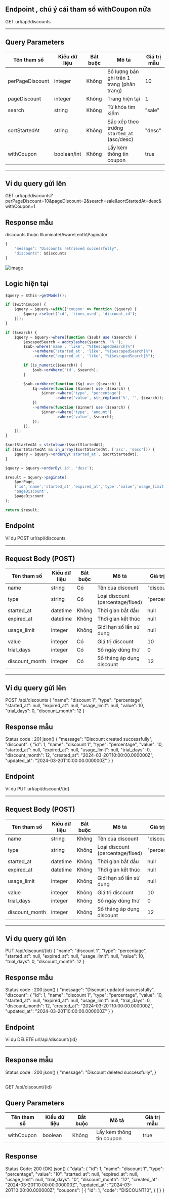 ## Endpoint , chú ý cái tham số withCoupon nữa 

GET url/api/discounts

---

## Query Parameters

| Tên tham số       | Kiểu dữ liệu | Bắt buộc | Mô tả                                          | Giá trị mẫu |
|-------------------|--------------|----------|------------------------------------------------|-------------|
| perPageDiscount   | integer      | Không    | Số lượng bản ghi trên 1 trang (phân trang)     | 10          |
| pageDiscount      | integer      | Không    | Trang hiện tại                                 | 1           |
| search            | string       | Không    | Từ khóa tìm kiếm                               | "sale"      |
| sortStartedAt     | string       | Không    | Sắp xếp theo trường `started_at` (asc/desc)    | "desc"      |
| withCoupon        |boolean/int   | Không    | Lấy kèm thông tin coupon                       | true        |

---

## Ví dụ query gửi lên

GET url/api/discounts?perPageDiscount=10&pageDiscount=2&search=sale&sortStartedAt=desc&withCoupon=1

## Response mẫu
discounts thuộc Illuminate\AwareLenth\Paginator
```jsx
{
    "message": "Discounts retrieved successfully",
    "discounts": $discounts
}
```
![image](https://github.com/user-attachments/assets/0d791854-dfc2-4916-a409-55cb0fd274e0)

## Logic hiện tại 

```jsx
$query = $this->getModel();

if ($withCoupon) {
    $query = $query->with(['coupon' => function ($query) {
        $query->select('id', 'times_used', 'discount_id');
    }]);
}

if ($search) {
    $query = $query->where(function ($sub) use ($search) {
        $escapedSearch = addcslashes($search, '%_');
        $sub->where('name', 'like', "%{$escapedSearch}%")
            ->orWhere('started_at', 'like', "%{$escapedSearch}%")
            ->orWhere('expired_at', 'like', "%{$escapedSearch}%");

        if (is_numeric($search)) {
            $sub->orWhere('id', $search);
        }

        $sub->orWhere(function ($q) use ($search) {
            $q->where(function ($inner) use ($search) {
                $inner->where('type', 'percentage')
                      ->where('value', str_replace('%', '', $search));
            })
            ->orWhere(function ($inner) use ($search) {
                $inner->where('type', 'amount')
                      ->where('value', $search);
            });
        });
    });
}

$sortStartedAt = strtolower($sortStartedAt);
if ($sortStartedAt && in_array($sortStartedAt, ['asc', 'desc'])) {
    $query = $query->orderBy('started_at', $sortStartedAt);
}

$query = $query->orderBy('id', 'desc');

$result = $query->paginate(
    $perPage,
    ['id','name','started_at','expired_at','type','value','usage_limit','trial_days'],
    'pageDiscount',
    $pageDiscount
);

return $result;
```

## Endpoint 
Ví dụ
POST url/api/discounts

---

## Request Body (POST)
| Tên tham số | Kiểu dữ liệu | Bắt buộc | Mô tả | Giá trị mẫu |
|------------------|--------------|----------|------------------------------------------------|-------------|
| name | string | Có | Tên của discount | "discount 1"|
| type | string | Có | Loại discount (percentage/fixed) | "percentage"|
| started_at | datetime | Không | Thời gian bắt đầu | null |
| expired_at | datetime | Không | Thời gian kết thúc | null |
| usage_limit | integer | Không | Giới hạn số lần sử dụng | null |
| value | integer | Có | Giá trị discount | 10 |
| trial_days | integer | Có | Số ngày dùng thử | 0 |
| discount_month | integer | Có | Số tháng áp dụng discount | 12 |

---

## Ví dụ query gửi lên

POST /api/discounts
{
    "name": "discount 1",
    "type": "percentage",
    "started_at": null,
    "expired_at": null,
    "usage_limit": null,
    "value": 10,
    "trial_days": 0,
    "discount_month": 12
}

## Response mẫu
Status code : 201
json()
{
    "message": "Discount created successfully",
    "discount": {
        "id": 1,
        "name": "discount 1",
        "type": "percentage",
        "value": 10,
        "started_at": null,
        "expired_at": null,
        "usage_limit": null,
        "trial_days": 0,
        "discount_month": 12,
        "created_at": "2024-03-20T10:00:00.000000Z",
        "updated_at": "2024-03-20T10:00:00.000000Z"
    }
}


## Endpoint 
Ví dụ
PUT url/api/discount/{id}

---

## Request Body (POST)
| Tên tham số | Kiểu dữ liệu | Bắt buộc | Mô tả | Giá trị mẫu |
|------------------|--------------|----------|------------------------------------------------|-------------|
| name | string | Không | Tên của discount | "discount 1"|
| type | string | Không | Loại discount (percentage/fixed) | "percentage"|
| started_at | datetime | Không | Thời gian bắt đầu | null |
| expired_at | datetime | Không | Thời gian kết thúc | null |
| usage_limit | integer | Không | Giới hạn số lần sử dụng | null |
| value | integer | Không | Giá trị discount | 10 |
| trial_days | integer | Không | Số ngày dùng thử | 0 |
| discount_month | integer | Không | Số tháng áp dụng discount | 12 |

---

## Ví dụ query gửi lên

PUT /api/discount/{id}
{
    "name": "discount 1",
    "type": "percentage",
    "started_at": null,
    "expired_at": null,
    "usage_limit": null,
    "value": 10,
    "trial_days": 0,
    "discount_month": 12
}

## Response mẫu
Status code : 200
json()
{
    "message": "Discount updated successfully",
    "discount": {
        "id": 1,
        "name": "discount 1",
        "type": "percentage",
        "value": 10,
        "started_at": null,
        "expired_at": null,
        "usage_limit": null,
        "trial_days": 0,
        "discount_month": 12,
        "created_at": "2024-03-20T10:00:00.000000Z",
        "updated_at": "2024-03-20T10:00:00.000000Z"
    }
}


## Endpoint 
Ví dụ
DELETE url/api/discount/{id}

---
## Response mẫu
Status code : 200
json()
{
    "message": "Discount deleted successfully",
}

##
GET /api/discount/{id}

## Query Parameters
| Tên tham số | Kiểu dữ liệu | Bắt buộc | Mô tả | Giá trị mẫu |
|-------------|--------------|----------|-------|-------------|
| withCoupon | boolean | Không | Lấy kèm thông tin coupon | true |

## Response
Status Code: 200 (OK)
json()
{
    "data": {
        "id": 1,
        "name": "discount 1",
        "type": "percentage",
        "value": "10",
        "started_at": null,
        "expired_at": null,
        "usage_limit": null,
        "trial_days": "0",
        "discount_month": "12",
        "created_at": "2024-03-20T10:00:00.000000Z",
        "updated_at": "2024-03-20T10:00:00.000000Z",
        "coupons": [
            {
                "id": 1,
                "code": "DISCOUNT10",
                }
        ]
    }
}
